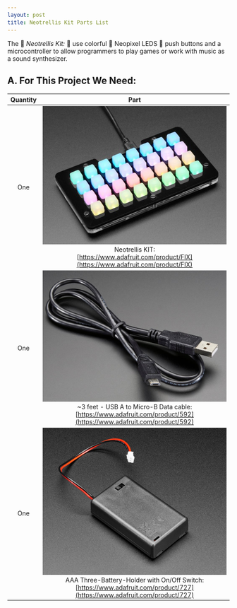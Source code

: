 ```yaml
---
layout: post
title: Neotrellis Kit Parts List
---
```



The :rotating_light: *Neotrellis Kit:* :rotating_light: use colorful :traffic_light: Neopixel LEDS :traffic_light: push buttons and a microcontroller to allow programmers to play games or work with music as a sound synthesizer.


## A. For This Project We Need:


| Quantity | Part |
| :-: | :-: |
| One | ![neotrellis](/assets/images/parts/neotrellis.jpg) <br> Neotrellis KIT: <br> [https://www.adafruit.com/product/FIX](https://www.adafruit.com/product/FIX) |
| One | ![batterypack](/assets/images/parts/usb.png) <br> ~3 feet - USB A to Micro-B Data cable: <br> [https://www.adafruit.com/product/592](https://www.adafruit.com/product/592) |
| One | ![batterypack](/assets/images/parts/batterypack.png) <br> AAA Three-Battery-Holder with On/Off Switch: <br> [https://www.adafruit.com/product/727](https://www.adafruit.com/product/727) |